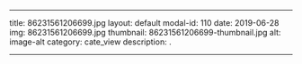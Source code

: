 
---
title: 86231561206699.jpg
layout: default
modal-id: 110
date: 2019-06-28
img: 86231561206699.jpg
thumbnail: 86231561206699-thumbnail.jpg
alt: image-alt
category: cate_view
description: .

---
